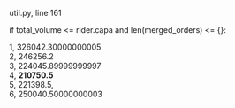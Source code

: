 util.py, line 161 

if total_volume <= rider.capa and len(merged_orders) <= {}:

1, 326042.30000000005   
2, 246256.2   
3, 224045.89999999997    
4, __210750.5__    
5, 221398.5,    
6, 250040.50000000003    
